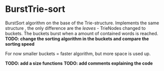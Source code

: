 # BurstTrie-sort

BurstSort algorithm on the base of the Trie-structure.
Implements the same structure , the only difference are the *leaves* - TrieNodes changed to buckets.
The buckets burst when a amount of contained words is reached. **TODO: change the sorting algorithm in the buckets
and compare the sorting speed**

For now smaller buckets = faster algorithm, but more space is used up.

**TODO: add a size functions**
**TODO: add comments explaining the code**
